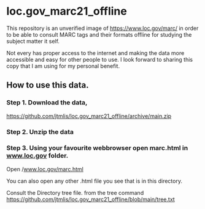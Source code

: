 # loc.gov_marc21_offline

This repository is an unverified image of https://www.loc.gov/marc/ in order to be able to consult MARC tags and their formats offline for studying the subject matter it self.

Not every has proper access to the internet and making the data more accessible and easy for other people to use. I look forward to sharing this copy that I am using for my personal benefit.


## How to use this data.

### Step 1. Download the data, 
https://github.com/jtmlis/loc.gov_marc21_offline/archive/main.zip
### Step 2. Unzip the data
### Step 3. Using your favourite webbrowser open marc.html in www.loc.gov folder.
Open /www.loc.gov/marc.html

You can also open any other .html file you see that is in this directory.

Consult the Directory tree file. from the tree command 
https://github.com/jtmlis/loc.gov_marc21_offline/blob/main/tree.txt

